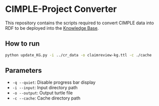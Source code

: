 # CIMPLE-Project Converter

This repository contains the scripts required to convert CIMPLE data into RDF to be deployed into the [Knowledge Base](https://github.com/CIMPLE-project/knowledge-base).

## How to run

```bash
python update_KG.py -i ../cr_data -o claimreview-kg.ttl -c ./cache
```

## Parameters

* `-q --quiet`: Disable progress bar display
* `-i --input`: Input directory path
* `-o --output`: Output turtle file
* `-c --cache`: Cache directory path

